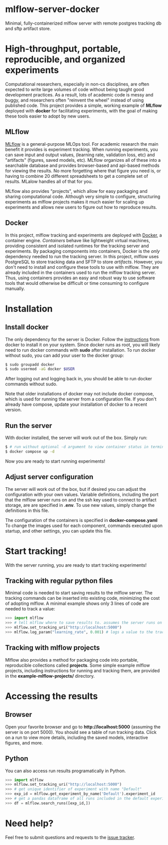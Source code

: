 # mlflow-server-docker
Minimal, fully-containerized mlflow server with remote postgres tracking db and sftp artifact store.

# High-throughput, portable, reproducible, and organized experiments

Computational researchers, especially in non-cs disciplines, are often expected to write large volumes of code without being taught good development practices. As a result, lots of academic code is messy and buggy, and researchers often "reinvent the wheel" instead of using published code. This project provides a simple, working example of **MLflow** deployed with **docker** for facilitating experiments, with the goal of making these tools easier to adopt by new users.

## MLflow
[MLflow](https://mlflow.org/) is a general-purpose MLOps tool. For academic research the main benefit it provides is experiment tracking. When running experiments, you can save input and output values, (learning rate, validation loss, etc) and "artifacts" (figures, saved models, etc). MLflow organizes all of these into a searchable database and provides browser-based and api-based methods for viewing the results. No more forgetting where that figure you need is, or having to combine 20 different spreadsheets to get a complete set of results. MLalow handles all of that for you.

MLflow also provides "projects", which allow for easy packaging and sharing computational code. Although very simple to configure, structuring experiments as mlflow projects makes it much easier for scaling up experiments and allows new users to figure out how to reproduce results.

## Docker
In this project, mlflow tracking and experiments are deployed with [Docker](https://www.docker.com/), a container engine. *Containers* behave like lightweight virtual machines, providing consistent and isolated runtimes for the tracking server and experiments. By packaging components into containers, Docker is the *only* dependency needed to run the tracking server. In this project, mlflow uses PostgreSQL to store tracking data and SFTP
to store *artifacts*. However, you don't need to install and configure these tools to use with mlflow. They are already included in the containers used to run the mlflow tracking server. Thus, using containers provides an easy and robust way to use software tools that would otherwise be difficult or time consuming to configure manually.

# Installation
## Install docker
The only dependency for the server is Docker. Follow the [instructions](https://docs.docker.com/engine/install/) from docker
to install it on your system. Since docker runs as root, you will likely need to
run docker commands with **sudo** after installation. To run docker without sudo,
you can add your user to the docker group:

```bash
$ sudo groupadd docker
$ sudo usermod -aG docker $USER
```
After logging out and logging back in, you should be able to run docker commands without sudo.

Note that older installations of docker may not include docker compose, which is used for running the server from a configuration file. If you don't already have compose, update your installation of docker to a recent version.
  
## Run the server

With docker installed, the server will work out of the box. Simply run:
```bash
$ # run without optional -d argument to view container status in terminal
$ docker compose up -d
```
Now you are ready to start running experiments!
## Adjust server configuration
The server will work out of the box, but if desired you can adjust the configuration with your own values. Variable definitions, including the port that the mlflow server runs on and the ssh key used to connect to artifact storage, are are specified in **.env**. To use new values, simply change the definitions in this file.

The configuration of the containers is specified in **docker-compose.yaml**
To change the images used for each component, commands executed upon startup,
and other settings, you can update this file.

# Start tracking!
With the server running, you are ready to start tracking experiments!

## Tracking with regular python files
Minimal code is needed to start saving results to the mlflow server. The
tracking commands can be inserted into existing code, minimizing the cost of adopting mlflow.
A minimal example shows only 3 lines of code are needed to track a value:
```python
>>> import mlflow
>>> # tell mlflow where to save results to. assumes the server runs on port 5000
>>> mlflow.set_tracking_uri("http://localhost:5000")
>>> mlflow.log_param("learning_rate", 0.001) # logs a value to the tracking server
```

## Tracking with mlflow projects
Mlflow also provides a method for packaging code into portable, reproducible collections
called **projects**. Some simple example mlflow projects, including instructions
for running and tracking them, are provided in the **example-mlflow-projects/** directory.

# Accessing the results

## Browser
Open your favorite browser and go to **http://localhost:5000** (assuming the server is on port 5000).
You should see a table of run tracking data. Click on a run to view more details, including 
the saved models, interactive figures, and more.

## Python
You can also access run results programatically in Python.
```python
>>> import mlflow
>>> mlflow.set_tracking_uri("http://localhost:5000")
>>> # get unique identifier of experiment with name "Default"
>>> exp_id = mlflow.get_experiment_by_name('Default').experiment_id
>>> # get a pandas dataframe of all runs included in the default experiment
>>> df = mlflow.search_runs([exp_id,])
```

# Need help?
Feel free to submit questions and requests to the [issue tracker](https://github.com/rccohn/mlflow-server-docker/issues).